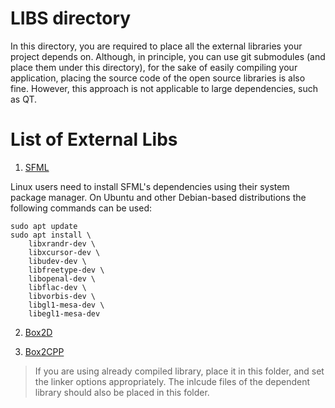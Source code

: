 # LIBS directory

In this directory, you are required to place all the external libraries your
project depends on. Although, in principle, you can use git submodules (and
place them under this directory), for the sake of easily compiling your
application, placing the source code of the open source libraries is also fine.
However, this approach is not applicable to large dependencies, such as QT.

# List of External Libs

1. [SFML](https://github.com/SFML/SFML.git)

Linux users need to install SFML's dependencies using their system package
manager. On Ubuntu and other Debian-based distributions the following commands
can be used:

```
sudo apt update
sudo apt install \
    libxrandr-dev \
    libxcursor-dev \
    libudev-dev \
    libfreetype-dev \
    libopenal-dev \
    libflac-dev \
    libvorbis-dev \
    libgl1-mesa-dev \
    libegl1-mesa-dev
```

2. [Box2D](https://github.com/erincatto/box2d.git)

3. [Box2CPP](https://github.com/HolyBlackCat/box2cpp.git)

> If you are using already compiled library, place it in this folder, and set
> the linker options appropriately. The inlcude files of the dependent library
> should also be placed in this folder.
